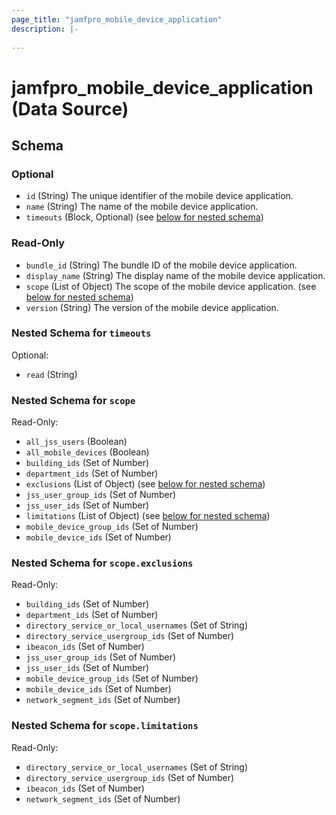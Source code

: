 ```yaml
---
page_title: "jamfpro_mobile_device_application"
description: |-
  
---
```


# jamfpro_mobile_device_application (Data Source)


<!-- schema generated by tfplugindocs -->
## Schema

### Optional

- `id` (String) The unique identifier of the mobile device application.
- `name` (String) The name of the mobile device application.
- `timeouts` (Block, Optional) (see [below for nested schema](#nestedblock--timeouts))

### Read-Only

- `bundle_id` (String) The bundle ID of the mobile device application.
- `display_name` (String) The display name of the mobile device application.
- `scope` (List of Object) The scope of the mobile device application. (see [below for nested schema](#nestedatt--scope))
- `version` (String) The version of the mobile device application.

<a id="nestedblock--timeouts"></a>
### Nested Schema for `timeouts`

Optional:

- `read` (String)


<a id="nestedatt--scope"></a>
### Nested Schema for `scope`

Read-Only:

- `all_jss_users` (Boolean)
- `all_mobile_devices` (Boolean)
- `building_ids` (Set of Number)
- `department_ids` (Set of Number)
- `exclusions` (List of Object) (see [below for nested schema](#nestedobjatt--scope--exclusions))
- `jss_user_group_ids` (Set of Number)
- `jss_user_ids` (Set of Number)
- `limitations` (List of Object) (see [below for nested schema](#nestedobjatt--scope--limitations))
- `mobile_device_group_ids` (Set of Number)
- `mobile_device_ids` (Set of Number)

<a id="nestedobjatt--scope--exclusions"></a>
### Nested Schema for `scope.exclusions`

Read-Only:

- `building_ids` (Set of Number)
- `department_ids` (Set of Number)
- `directory_service_or_local_usernames` (Set of String)
- `directory_service_usergroup_ids` (Set of Number)
- `ibeacon_ids` (Set of Number)
- `jss_user_group_ids` (Set of Number)
- `jss_user_ids` (Set of Number)
- `mobile_device_group_ids` (Set of Number)
- `mobile_device_ids` (Set of Number)
- `network_segment_ids` (Set of Number)


<a id="nestedobjatt--scope--limitations"></a>
### Nested Schema for `scope.limitations`

Read-Only:

- `directory_service_or_local_usernames` (Set of String)
- `directory_service_usergroup_ids` (Set of Number)
- `ibeacon_ids` (Set of Number)
- `network_segment_ids` (Set of Number)